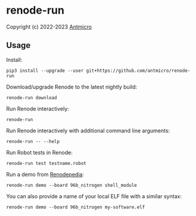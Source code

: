 # renode-run

Copyright (c) 2022-2023 [Antmicro](https://www.antmicro.com/)

## Usage

Install:

```
pip3 install --upgrade --user git+https://github.com/antmicro/renode-run
```

Download/upgrade Renode to the latest nightly build:

```
renode-run download
```

Run Renode interactively:

```
renode-run
```

Run Renode interactively with additional command line arguments:

```
renode-run -- --help
```

Run Robot tests in Renode:

```
renode-run test testname.robot
```

Run a demo from [Renodepedia](https://zephyr-dashboard.renode.io/renodepedia/):

```
renode-run demo --board 96b_nitrogen shell_module
```

You can also provide a name of your local ELF file with a similar syntax:

```
renode-run demo --board 96b_nitrogen my-software.elf
```
